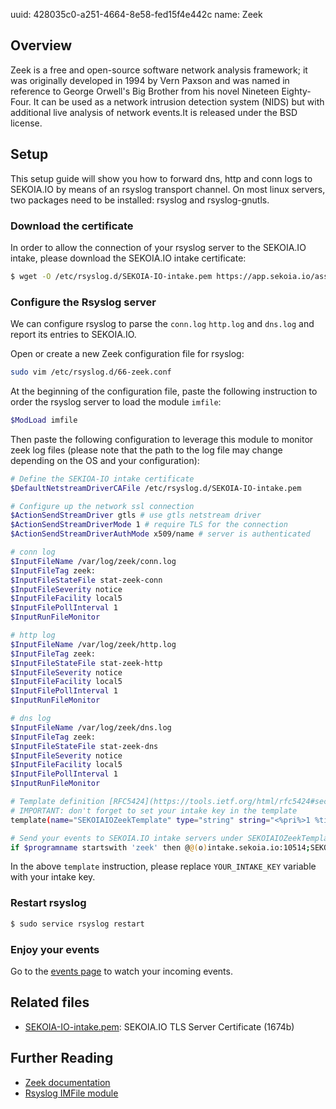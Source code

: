 uuid: 428035c0-a251-4664-8e58-fed15f4e442c
name: Zeek

## Overview
Zeek is a free and open-source software network analysis framework; it was originally developed in 1994 by Vern Paxson and was named in reference to George Orwell's Big Brother from his novel Nineteen Eighty-Four. It can be used as a network intrusion detection system (NIDS) but with additional live analysis of network events.It is released under the BSD license.

## Setup
This setup guide will show you how to forward dns, http and conn logs to SEKOIA.IO by means of an rsyslog transport channel.
On most linux servers, two packages need to be installed: rsyslog and rsyslog-gnutls.

### Download the certificate
In order to allow the connection of your rsyslog server to the SEKOIA.IO intake, please download the SEKOIA.IO intake certificate:

```bash
$ wget -O /etc/rsyslog.d/SEKOIA-IO-intake.pem https://app.sekoia.io/assets/files/SEKOIA-IO-intake.pem
```

### Configure the Rsyslog server
We can configure rsyslog to parse the `conn.log` `http.log` and `dns.log` and report its entries to SEKOIA.IO.

Open or create a new Zeek configuration file for rsyslog:
```bash
sudo vim /etc/rsyslog.d/66-zeek.conf
```

At the beginning of the configuration file,  paste the following instruction to order the rsyslog server to load the module `imfile`:
```bash
$ModLoad imfile
```

Then paste the following configuration to leverage this module to monitor  zeek log files (please note that the path to the log file may change depending on the OS and your configuration):
```bash
# Define the SEKIOA-IO intake certificate
$DefaultNetstreamDriverCAFile /etc/rsyslog.d/SEKOIA-IO-intake.pem

# Configure up the network ssl connection
$ActionSendStreamDriver gtls # use gtls netstream driver
$ActionSendStreamDriverMode 1 # require TLS for the connection
$ActionSendStreamDriverAuthMode x509/name # server is authenticated

# conn log
$InputFileName /var/log/zeek/conn.log
$InputFileTag zeek:
$InputFileStateFile stat-zeek-conn
$InputFileSeverity notice
$InputFileFacility local5
$InputFilePollInterval 1
$InputRunFileMonitor

# http log
$InputFileName /var/log/zeek/http.log
$InputFileTag zeek:
$InputFileStateFile stat-zeek-http
$InputFileSeverity notice
$InputFileFacility local5
$InputFilePollInterval 1
$InputRunFileMonitor

# dns log
$InputFileName /var/log/zeek/dns.log
$InputFileTag zeek:
$InputFileStateFile stat-zeek-dns
$InputFileSeverity notice
$InputFileFacility local5
$InputFilePollInterval 1
$InputRunFileMonitor

# Template definition [RFC5424](https://tools.ietf.org/html/rfc5424#section-7.2.2)
# IMPORTANT: don't forget to set your intake key in the template
template(name="SEKOIAIOZeekTemplate" type="string" string="<%pri%>1 %timestamp:::date-rfc3339% %hostname% %app-name% %procid% LOG [SEKOIA@53288 intake_key=\"YOUR_INTAKE_KEY\"] %msg%\n")

# Send your events to SEKOIA.IO intake servers under SEKOIAIOZeekTemplate template
if $programname startswith 'zeek' then @@(o)intake.sekoia.io:10514;SEKOIAIOZeekTemplate
```

In the above `template` instruction, please replace `YOUR_INTAKE_KEY` variable with your intake key.

### Restart rsyslog

```bash
$ sudo service rsyslog restart
```

### Enjoy your events
Go to the [events page](https://app.sekoia.io/sic/events) to watch your incoming events.


## Related files
- [SEKOIA-IO-intake.pem](https://app.sekoia.io/assets/files/SEKOIA-IO-intake.pem): SEKOIA.IO TLS Server Certificate (1674b)


## Further Reading
- [Zeek documentation](https://docs.zeek.org/en/stable/index.html)
- [Rsyslog IMFile module](https://www.rsyslog.com/doc/v8-stable/configuration/modules/imfile.html)
